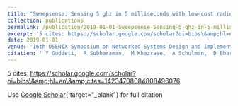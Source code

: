 ```yaml
---
title: "Sweepsense: Sensing 5 ghz in 5 milliseconds with low-cost radios"
collection: publications
permalink: /publication/2019-01-01-Sweepsense-Sensing-5-ghz-in-5-milliseconds-with-low-cost-radios
excerpt: '5 cites: https://scholar.google.com/scholar?oi=bibs\&amp;hl=en\&amp;cites=14234708084808496076'
date: 2019-01-01
venue: '16th USENIX Symposium on Networked Systems Design and Implementation …'
citation: ' Y Guddeti,  R Subbaraman,  M Khazraee,  A Schulman,  D Bharadia, &quot;Sweepsense: Sensing 5 ghz in 5 milliseconds with low-cost radios.&quot; 16th USENIX Symposium on Networked Systems Design and Implementation …, 2019.'
---
```

5 cites: https://scholar.google.com/scholar?oi=bibs\&amp;hl=en\&amp;cites=14234708084808496076

Use [Google Scholar](https://scholar.google.com/scholar?q=Sweepsense:+Sensing+5+ghz+in+5+milliseconds+with+low+cost+radios){:target="_blank"} for full citation